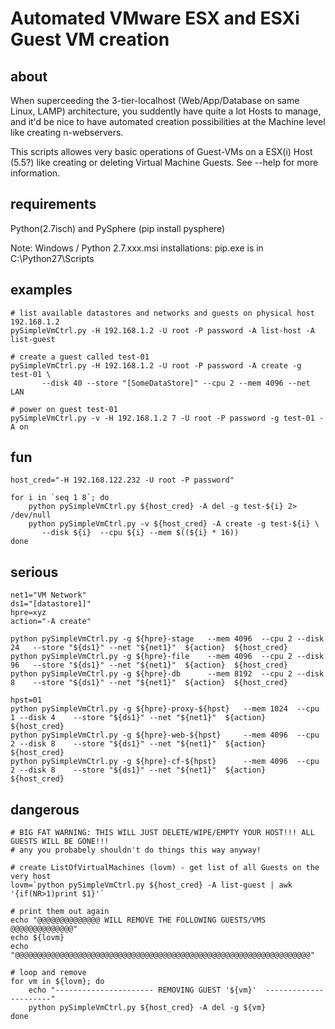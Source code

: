 # Automated VMware ESX and ESXi Guest VM creation 
## about
When superceeding the 3-tier-localhost (Web/App/Database on same Linux, LAMP) architecture, you suddently have quite a lot Hosts to manage, and it'd be nice to have automated creation possibilities at the Machine level like creating n-webservers. 

This scripts allowes very basic operations of Guest-VMs on a ESX(i) Host (5.5?) like creating or deleting Virtual Machine Guests. See --help for more information.

## requirements
Python(2.7isch) and PySphere (pip install pysphere) 

Note: Windows / Python 2.7.xxx.msi installations: pip.exe is in C:\Python27\Scripts

## examples
```
# list available datastores and networks and guests on physical host 192.168.1.2
pySimpleVmCtrl.py -H 192.168.1.2 -U root -P password -A list-host -A list-guest

# create a guest called test-01
pySimpleVmCtrl.py -H 192.168.1.2 -U root -P password -A create -g test-01 \
       --disk 40 --store "[SomeDataStore]" --cpu 2 --mem 4096 --net LAN	

# power on guest test-01
pySimpleVmCtrl.py -v -H 192.168.1.2 7 -U root -P password -g test-01 -A on 
```

## fun
```
host_cred="-H 192.168.122.232 -U root -P password"

for i in `seq 1 8`; do
    python pySimpleVmCtrl.py ${host_cred} -A del -g test-${i} 2> /dev/null
    python pySimpleVmCtrl.py -v ${host_cred} -A create -g test-${i} \
       --disk ${i}  --cpu ${i} --mem $((${i} * 16))
done
```

## serious
```
net1="VM Network"
ds1="[datastore1]"
hpre=xyz
action="-A create"

python pySimpleVmCtrl.py -g ${hpre}-stage 	--mem 4096 	--cpu 2 --disk 24 	--store "${ds1}" --net "${net1}"  ${action}  ${host_cred} 
python pySimpleVmCtrl.py -g ${hpre}-file 	--mem 4096 	--cpu 2 --disk 96 	--store "${ds1}" --net "${net1}"  ${action}  ${host_cred}
python pySimpleVmCtrl.py -g ${hpre}-db   	--mem 8192 	--cpu 2 --disk 8 	--store "${ds1}" --net "${net1}"  ${action}  ${host_cred}

hpst=01
python pySimpleVmCtrl.py -g ${hpre}-proxy-${hpst} 	--mem 1024 	--cpu 1 --disk 4 	--store "${ds1}" --net "${net1}"  ${action}  ${host_cred}
python pySimpleVmCtrl.py -g ${hpre}-web-${hpst} 	--mem 4096 	--cpu 2 --disk 8 	--store "${ds1}" --net "${net1}"  ${action}  ${host_cred}
python pySimpleVmCtrl.py -g ${hpre}-cf-${hpst} 		--mem 4096 	--cpu 2 --disk 8 	--store "${ds1}" --net "${net1}"  ${action}  ${host_cred}
```
## dangerous
```
# BIG FAT WARNING: THIS WILL JUST DELETE/WIPE/EMPTY YOUR HOST!!! ALL GUESTS WILL BE GONE!!!
# any you probabely shouldn't do things this way anyway!

# create ListOfVirtualMachines (lovm) - get list of all Guests on the very host
lovm=`python pySimpleVmCtrl.py ${host_cred} -A list-guest | awk '{if(NR>1)print $1}'`

# print them out again
echo "@@@@@@@@@@@@@@ WILL REMOVE THE FOLLOWING GUESTS/VMS @@@@@@@@@@@@@@"
echo ${lovm}
echo "@@@@@@@@@@@@@@@@@@@@@@@@@@@@@@@@@@@@@@@@@@@@@@@@@@@@@@@@@@@@@@@@@@"

# loop and remove
for vm in ${lovm}; do
	echo "---------------------- REMOVING GUEST '${vm}'  ----------------------"
	python pySimpleVmCtrl.py ${host_cred} -A del -g ${vm}
done
```
